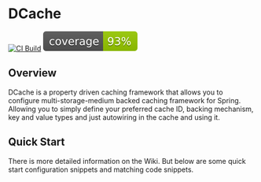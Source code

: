 # DCache
[![CI Build](https://github.com/Kilemonn/DCache/actions/workflows/gradle.yml/badge.svg)](https://github.com/Kilemonn/DCache/actions/workflows/gradle.yml) [![Coverage](.github/badges/jacoco.svg)](https://github.com/Kilemonn/DCache/actions/workflows/gradle.yml)

## Overview
DCache is a property driven caching framework that allows you to configure multi-storage-medium backed caching framework for Spring.
Allowing you to simply define your preferred cache ID, backing mechanism, key and value types and just autowiring in the cache and using it.

## Quick Start

There is more detailed information on the Wiki. 
But below are some quick start configuration snippets and matching code snippets.
